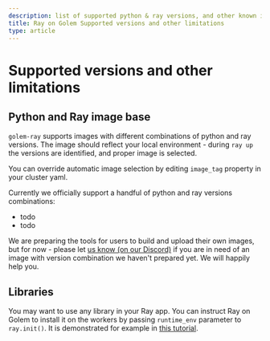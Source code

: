 ```yaml
---
description: list of supported python & ray versions, and other known issues
title: Ray on Golem Supported versions and other limitations 
type: article
---
```


# Supported versions and other limitations

## Python and Ray image base

`golem-ray` supports images with different combinations of python and ray versions.
The image should reflect your local environment - during `ray up` the versions are identified, and proper image is selected.

You can override automatic image selection by editing `image_tag` property in your cluster yaml.

Currently we officially support a handful of python and ray versions combinations:
- todo
- todo 

We are preparing the tools for users to build and upload their own images, but for now - please let [us know (on our Discord)](https://discord.com/channels/684703559954333727/1136986696907505775) if you are in need of an image with version combination we haven't prepared yet. We will happily help you.

## Libraries

You may want to use any library in your Ray app. You can instruct Ray on Golem to install it on the workers by passing `runtime_env` parameter to `ray.init()`.
It is demonstrated for example in [this tutorial](/docs/creators/ray/practical-bridge-simulation-tutorial#passendplaylibraryrequirementtoray).

